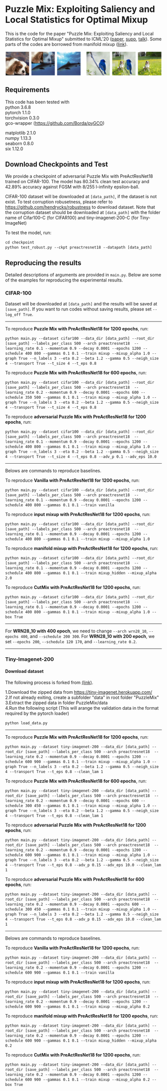 # Puzzle Mix: Exploiting Saliency and Local Statistics for Optimal Mixup

This is the code for the paper "Puzzle Mix: Exploiting Saliency and Local Statistics for Optimal Mixup" submitted to ICML'20 ([paper](https://proceedings.icml.cc/static/paper_files/icml/2020/6618-Paper.pdf), [supp](https://proceedings.icml.cc/static/paper_files/icml/2020/6618-Supplemental.pdf), [talk](https://icml.cc/virtual/2020/paper/6827)). Some parts of the codes are borrowed from manifold mixup ([link](https://github.com/vikasverma1077/manifold_mixup/tree/master/supervised)).

![Puzzle Mix image samples](figures/image_sample.png)

## Requirements
This code has been tested with  
python 3.6.8  
pytorch 1.1.0  
torchvision 0.3.0  
gco-wrapper (https://github.com/Borda/pyGCO)

matplotlib 2.1.0  
numpy 1.13.3  
seaborn 0.8.0  
six 1.12.0  

## Download Checkpoints and Test
We provide a checkpoint of adversarial Puzzle Mix with PreActResNet18 trained on CIFAR-100. The model has 80.34% clean test accuracy and 42.89% accuracy against FGSM with 8/255 l-infinity epsilon-ball.

CIFAR-100 dataset will be downloaded at ```[data_path]```, if the dataset is not exist. To test corruption robusetness, please refer to https://github.com/hendrycks/robustness to download dataset. Note that the corruption dataset should be downloaded at ```[data_path]``` with the folder name of Cifar100-C (for CIFAR100) and tiny-imagenet-200-C (for Tiny-ImageNet)

To test the model, run:
```
cd checkpoint   
python test_robust.py --ckpt preactresnet18 --datapath [data_path]
```


## Reproducing the results
Detailed descriptions of arguments are provided in ```main.py```. Below are some of the examples for reproducing the experimental results. 

### CIFAR-100
Dataset will be downloaded at ```[data_path]``` and the results will be saved at ```[save_path]```. If you want to run codes without saving results, please set ```--log_off True```.

---------------------
To reproduce **Puzzle Mix with PreActResNet18 for 1200 epochs**, run:
```
python main.py --dataset cifar100 --data_dir [data_path] --root_dir [save_path] --labels_per_class 500 --arch preactresnet18  --learning_rate 0.1 --momentum 0.9 --decay 0.0001 --epochs 1200 --schedule 400 800 --gammas 0.1 0.1 --train mixup --mixup_alpha 1.0 --graph True --n_labels 3 --eta 0.2 --beta 1.2 --gamma 0.5 --neigh_size 4 --transport True --t_size 4 --t_eps 0.8
```

To reproduce **Puzzle Mix with PreActResNet18 for 600 epochs**, run:
```
python main.py --dataset cifar100 --data_dir [data_path] --root_dir [save_path] --labels_per_class 500 --arch preactresnet18  --learning_rate 0.2 --momentum 0.9 --decay 0.0001 --epochs 600 --schedule 350 500 --gammas 0.1 0.1 --train mixup --mixup_alpha 1.0 --graph True --n_labels 3 --eta 0.2 --beta 1.2 --gamma 0.5 --neigh_size 4 --transport True --t_size 4 --t_eps 0.8
```

To reproduce **adversarial Puzzle Mix with PreActResNet18 for 1200 epochs**, run:
```
python main.py --dataset cifar100 --data_dir [data_path] --root_dir [save_path] --labels_per_class 500 --arch preactresnet18  --learning_rate 0.1 --momentum 0.9 --decay 0.0001 --epochs 1200 --schedule 400 800 --gammas 0.1 0.1 --train mixup --mixup_alpha 1.0 --graph True --n_labels 3 --eta 0.2 --beta 1.2 --gamma 0.5 --neigh_size 4 --transport True --t_size 4 --t_eps 0.8 --adv_p 0.1 --adv_eps 10.0
```

---------------------
Belows are commands to reproduce baselines.

To reproduce **Vanilla with PreActResNet18 for 1200 epochs**, run:
```
python main.py --dataset cifar100 --data_dir [data_path] --root_dir [save_path] --labels_per_class 500 --arch preactresnet18  --learning_rate 0.1 --momentum 0.9 --decay 0.0001 --epochs 1200 --schedule 400 800 --gammas 0.1 0.1 --train vanilla
```

To reproduce **input mixup with PreActResNet18 for 1200 epochs**, run:
```
python main.py --dataset cifar100 --data_dir [data_path] --root_dir [save_path] --labels_per_class 500 --arch preactresnet18  --learning_rate 0.1 --momentum 0.9 --decay 0.0001 --epochs 1200 --schedule 400 800 --gammas 0.1 0.1 --train mixup --mixup_alpha 1.0
```

To reproduce **manifold mixup with PreActResNet18 for 1200 epochs**, run:
```
python main.py --dataset cifar100 --data_dir [data_path] --root_dir [save_path] --labels_per_class 500 --arch preactresnet18  --learning_rate 0.1 --momentum 0.9 --decay 0.0001 --epochs 1200 --schedule 400 800 --gammas 0.1 0.1 --train mixup_hidden --mixup_alpha 2.0
```

To reproduce **CutMix with PreActResNet18 for 1200 epochs**, run:
```
python main.py --dataset cifar100 --data_dir [data_path] --root_dir [save_path] --labels_per_class 500 --arch preactresnet18  --learning_rate 0.1 --momentum 0.9 --decay 0.0001 --epochs 1200 --schedule 400 800 --gammas 0.1 0.1 --train mixup --mixup_alpha 1.0 --box True
```

---------------------
For **WRN28_10 with 400 epoch**, we need to change ```--arch wrn28_10```, ```--epochs 400```, and ```--schedule 200 300```. For **WRN28_10 with 200 epoch**, we set ```--epochs 200```, ```--schedule 120 170```, and ```--learning_rate 0.2```.


---------------------
### Tiny-Imagenet-200

#### Download dataset
The following process is forked from [(link)](https://github.com/vikasverma1077/manifold_mixup/tree/master/supervised).

1.Download the zipped data from https://tiny-imagenet.herokuapp.com/  
2.If not already exiting, create a subfolder "data" in root folder "PuzzleMix"  
3.Extract the zipped data in folder PuzzleMix/data  
4.Run the following script (This will arange the validation data in the format required by the pytorch loader)
```
python load_data.py
```

---------------------
To reproduce **Puzzle Mix with PreActResNet18 for 1200 epochs**, run:
```
python main.py --dataset tiny-imagenet-200 --data_dir [data_path] --root_dir [save_path] --labels_per_class 500 --arch preactresnet18  --learning_rate 0.2 --momentum 0.9 --decay 0.0001 --epochs 1200 --schedule 600 900 --gammas 0.1 0.1 --train mixup --mixup_alpha 1.0 --graph True --n_labels 3 --eta 0.2 --beta 1.2 --gamma 0.5 --neigh_size 4 --transport True --t_eps 0.8 --clean_lam 1
```

To reproduce **Puzzle Mix with PreActResNet18 for 600 epochs**, run:
```
python main.py --dataset tiny-imagenet-200 --data_dir [data_path] --root_dir [save_path] --labels_per_class 500 --arch preactresnet18  --learning_rate 0.2 --momentum 0.9 --decay 0.0001 --epochs 600 --schedule 300 450 --gammas 0.1 0.1 --train mixup --mixup_alpha 1.0 --graph True --n_labels 3 --eta 0.2 --beta 1.2 --gamma 0.5 --neigh_size 4 --transport True --t_eps 0.8 --clean_lam 1
```

To reproduce **adversarial Puzzle Mix with PreActResNet18 for 1200 epochs**, run:
```
python main.py --dataset tiny-imagenet-200 --data_dir [data_path] --root_dir [save_path] --labels_per_class 500 --arch preactresnet18  --learning_rate 0.2 --momentum 0.9 --decay 0.0001 --epochs 1200 --schedule 600 900 --gammas 0.1 0.1 --train mixup --mixup_alpha 1.0 --graph True --n_labels 3 --eta 0.2 --beta 1.2 --gamma 0.5 --neigh_size 4 --transport True --t_eps 0.8 --adv_p 0.15 --adv_eps 10.0 --clean_lam 1
```

To reproduce **adversarial Puzzle Mix with PreActResNet18 for 600 epochs**, run:
```
python main.py --dataset tiny-imagenet-200 --data_dir [data_path] --root_dir [save_path] --labels_per_class 500 --arch preactresnet18  --learning_rate 0.2 --momentum 0.9 --decay 0.0001 --epochs 600 --schedule 300 450 --gammas 0.1 0.1 --train mixup --mixup_alpha 1.0 --graph True --n_labels 3 --eta 0.2 --beta 1.2 --gamma 0.5 --neigh_size 4 --transport True --t_eps 0.8 --adv_p 0.15 --adv_eps 10.0 --clean_lam 1
```


---------------------
Belows are commands to reproduce baselines.

To reproduce **Vanilla with PreActResNet18 for 1200 epochs**, run:
```
python main.py --dataset tiny-imagenet-200 --data_dir [data_path] --root_dir [save_path] --labels_per_class 500 --arch preactresnet18  --learning_rate 0.2 --momentum 0.9 --decay 0.0001 --epochs 1200 --schedule 600 900 --gammas 0.1 0.1 --train vanilla
```

To reproduce **input mixup with PreActResNet18 for 1200 epochs**, run:
```
python main.py --dataset tiny-imagenet-200 --data_dir [data_path] --root_dir [save_path] --labels_per_class 500 --arch preactresnet18  --learning_rate 0.2 --momentum 0.9 --decay 0.0001 --epochs 1200 --schedule 600 900 --gammas 0.1 0.1 --train mixup --mixup_alpha 0.2
```

To reproduce **manifold mixup with PreActResNet18 for 1200 epochs**, run:
```
python main.py --dataset tiny-imagenet-200 --data_dir [data_path] --root_dir [save_path] --labels_per_class 500 --arch preactresnet18  --learning_rate 0.2 --momentum 0.9 --decay 0.0001 --epochs 1200 --schedule 600 900 --gammas 0.1 0.1 --train mixup_hidden --mixup_alpha 0.2
```

To reproduce **CutMix with PreActResNet18 for 1200 epochs**, run:
```
python main.py --dataset tiny-imagenet-200 --data_dir [data_path] --root_dir [save_path] --labels_per_class 500 --arch preactresnet18  --learning_rate 0.2 --momentum 0.9 --decay 0.0001 --epochs 1200 --schedule 600 900 --gammas 0.1 0.1 --train mixup --mixup_alpha 0.2 --box True
```
